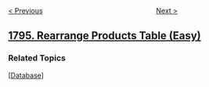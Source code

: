 <!--|This file generated by command(leetcode description); DO NOT EDIT.    |-->
<!--+----------------------------------------------------------------------+-->
<!--|@author    awesee <openset.wang@gmail.com>                           |-->
<!--|@link      https://github.com/awesee                                 |-->
<!--|@home      https://github.com/awesee/leetcode                        |-->
<!--+----------------------------------------------------------------------+-->

[< Previous](../count-pairs-of-equal-substrings-with-minimum-difference "Count Pairs of Equal Substrings With Minimum Difference")
　　　　　　　　　　　　　　　　
[Next >](../second-largest-digit-in-a-string "Second Largest Digit in a String")

## [1795. Rearrange Products Table (Easy)](https://leetcode.com/problems/rearrange-products-table "每个产品在不同商店的价格")



### Related Topics
  [[Database](../../tag/database/README.md)]

